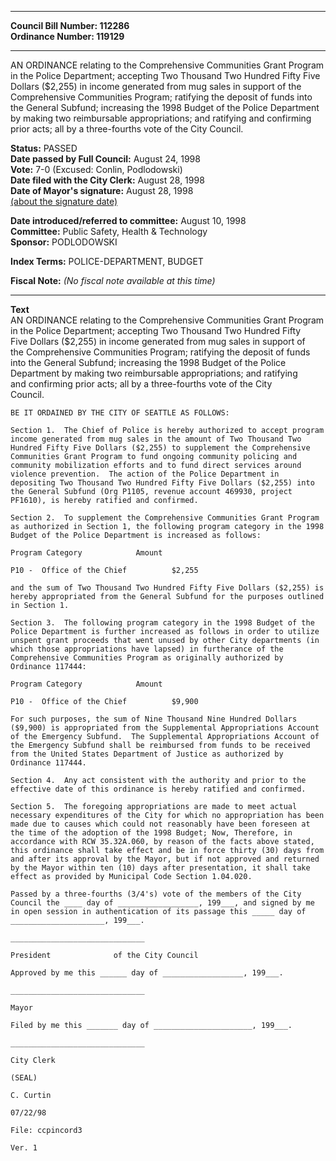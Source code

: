 * * * * *  
  
**Council Bill Number: [](#h0)[](#h2)112286**   
**Ordinance Number: 119129**  
  
* * * * *  
  
AN ORDINANCE relating to the Comprehensive Communities Grant Program in the Police Department; accepting Two Thousand Two Hundred Fifty Five Dollars ($2,255) in income generated from mug sales in support of the Comprehensive Communities Program; ratifying the deposit of funds into the General Subfund; increasing the 1998 Budget of the Police Department by making two reimbursable appropriations; and ratifying and confirming prior acts; all by a three-fourths vote of the City Council.  
  
**Status:** PASSED   
**Date passed by Full Council:** August 24, 1998   
**Vote:** 7-0 (Excused: Conlin, Podlodowski)   
**Date filed with the City Clerk:** August 28, 1998   
**Date of Mayor's signature:** August 28, 1998   
[(about the signature date)](/~public/approvaldate.htm)   
  
  
**Date introduced/referred to committee:** August 10, 1998   
**Committee:** Public Safety, Health & Technology   
**Sponsor:** PODLODOWSKI   
  
**Index Terms:** POLICE-DEPARTMENT, BUDGET  
  
**Fiscal Note:** *(No fiscal note available at this time)*  
  
* * * * *  
  
**Text**  
    AN ORDINANCE relating to the Comprehensive Communities Grant Program  
    in the Police Department; accepting Two Thousand Two Hundred Fifty  
    Five Dollars ($2,255) in income generated from mug sales in support of  
    the Comprehensive Communities Program; ratifying the deposit of funds  
    into the General Subfund; increasing the 1998 Budget of the Police  
    Department by making two reimbursable appropriations; and ratifying  
    and confirming prior acts; all by a three-fourths vote of the City  
    Council.  
  
    BE IT ORDAINED BY THE CITY OF SEATTLE AS FOLLOWS:  
  
    Section 1.  The Chief of Police is hereby authorized to accept program  
    income generated from mug sales in the amount of Two Thousand Two  
    Hundred Fifty Five Dollars ($2,255) to supplement the Comprehensive  
    Communities Grant Program to fund ongoing community policing and  
    community mobilization efforts and to fund direct services around  
    violence prevention.  The action of the Police Department in  
    depositing Two Thousand Two Hundred Fifty Five Dollars ($2,255) into  
    the General Subfund (Org P1105, revenue account 469930, project  
    PF1610), is hereby ratified and confirmed.  
  
    Section 2.  To supplement the Comprehensive Communities Grant Program  
    as authorized in Section 1, the following program category in the 1998  
    Budget of the Police Department is increased as follows:  
  
    Program Category            Amount  
  
    P10 -  Office of the Chief          $2,255  
  
    and the sum of Two Thousand Two Hundred Fifty Five Dollars ($2,255) is  
    hereby appropriated from the General Subfund for the purposes outlined  
    in Section 1.  
  
    Section 3.  The following program category in the 1998 Budget of the  
    Police Department is further increased as follows in order to utilize  
    unspent grant proceeds that went unused by other City departments (in  
    which those appropriations have lapsed) in furtherance of the  
    Comprehensive Communities Program as originally authorized by  
    Ordinance 117444:  
  
    Program Category            Amount  
  
    P10 -  Office of the Chief          $9,900  
  
    For such purposes, the sum of Nine Thousand Nine Hundred Dollars  
    ($9,900) is appropriated from the Supplemental Appropriations Account  
    of the Emergency Subfund.  The Supplemental Appropriations Account of  
    the Emergency Subfund shall be reimbursed from funds to be received  
    from the United States Department of Justice as authorized by  
    Ordinance 117444.  
  
    Section 4.  Any act consistent with the authority and prior to the  
    effective date of this ordinance is hereby ratified and confirmed.  
  
    Section 5.  The foregoing appropriations are made to meet actual  
    necessary expenditures of the City for which no appropriation has been  
    made due to causes which could not reasonably have been foreseen at  
    the time of the adoption of the 1998 Budget; Now, Therefore, in  
    accordance with RCW 35.32A.060, by reason of the facts above stated,  
    this ordinance shall take effect and be in force thirty (30) days from  
    and after its approval by the Mayor, but if not approved and returned  
    by the Mayor within ten (10) days after presentation, it shall take  
    effect as provided by Municipal Code Section 1.04.020.  
  
    Passed by a three-fourths (3/4's) vote of the members of the City  
    Council the ____ day of __________________, 199___, and signed by me  
    in open session in authentication of its passage this _____ day of  
    _____________________, 199___.  
  
    ______________________________  
  
    President              of the City Council  
  
    Approved by me this ______ day of __________________, 199___.  
  
    ______________________________  
  
    Mayor  
  
    Filed by me this _______ day of ______________________, 199___.  
  
    ______________________________  
  
    City Clerk  
  
    (SEAL)  
  
    C. Curtin  
  
    07/22/98  
  
    File: ccpincord3  
  
    Ver. 1  
